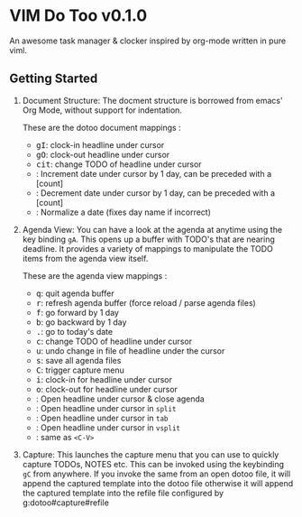# VIM Do Too v0.1.0
An awesome task manager & clocker inspired by org-mode written in pure viml.

## Getting Started
1. Document Structure: The docment structure is borrowed from emacs'
   Org Mode, without support for indentation.

   These are the dotoo document mappings :
   * <kbd>gI</kbd>:      clock-in headline under cursor
   * <kbd>gO</kbd>:      clock-out headline under cursor
   * <kbd>cit</kbd>:     change TODO of headline under cursor
   * <kbd><C-A></kbd>:   Increment date under cursor by 1 day, can be preceded with a [count]
   * <kbd><C-X></kbd>:   Decrement date under cursor by 1 day, can be preceded with a [count]
   * <kbd><C-C><C-C></kbd>: Normalize a date (fixes day name if incorrect)

2. Agenda View: You can have a look at the agenda at anytime using the key
   binding `gA`. This opens up a buffer with TODO's that are nearing
   deadline. It provides a variety of mappings to manipulate the TODO
   items from the agenda view itself.

   These are the agenda view mappings :
   * <kbd>q</kbd>:     quit agenda buffer
   * <kbd>r</kbd>:     refresh agenda buffer (force reload / parse agenda files)
   * <kbd>f</kbd>:     go forward by 1 day
   * <kbd>b</kbd>:     go backward by 1 day
   * <kbd>.</kbd>:     go to today's date
   * <kbd>c</kbd>:     change TODO of headline under cursor
   * <kbd>u</kbd>:     undo change in file of headline under the cursor
   * <kbd>s</kbd>:     save all agenda files
   * <kbd>C</kbd>:     trigger capture menu
   * <kbd>i</kbd>:     clock-in for headline under cursor
   * <kbd>o</kbd>:     clock-out for headline under cursor
   * <kbd><CR></kbd>:  Open headline under cursor & close agenda
   * <kbd><C-S></kbd>: Open headline under cursor in `split`
   * <kbd><C-T></kbd>: Open headline under cursor in `tab`
   * <kbd><C-V></kbd>: Open headline under cursor in `vsplit`
   * <kbd><Tab></kbd>: same as `<C-V>`

3. Capture: This launches the capture menu that you can use to quickly
   capture TODOs, NOTES etc. This can be invoked using the keybinding
   `gC` from anywhere. If you invoke the same from an open dotoo file,
   it will append the captured template into the dotoo file otherwise it
   will append the captured template into the refile file configured by
   g:dotoo#capture#refile
